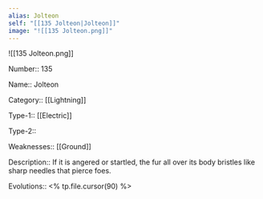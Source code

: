 ```yaml
---
alias: Jolteon
self: "[[135 Jolteon|Jolteon]]"
image: "![[135 Jolteon.png]]"
---
```


![[135 Jolteon.png]]


Number:: 135

Name:: Jolteon

Category:: [[Lightning]]

Type-1:: [[Electric]]

Type-2:: 

Weaknesses:: [[Ground]]

Description:: If it is angered or startled, the fur all over its body bristles like sharp needles that pierce foes.

Evolutions:: <% tp.file.cursor(90) %>
